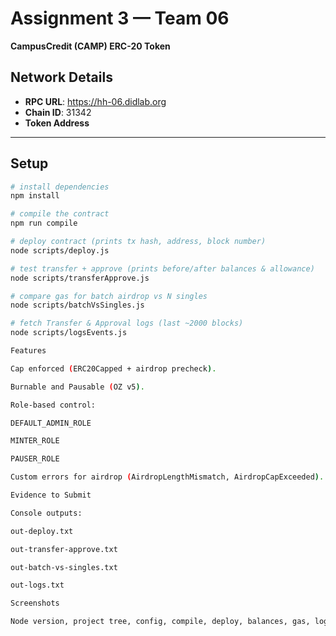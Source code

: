 # Assignment 3 — Team 06  
**CampusCredit (CAMP) ERC-20 Token**

## Network Details
- **RPC URL**: https://hh-06.didlab.org  
- **Chain ID**: 31342  
- **Token Address**

---

## Setup
```bash
# install dependencies
npm install

# compile the contract
npm run compile

# deploy contract (prints tx hash, address, block number)
node scripts/deploy.js

# test transfer + approve (prints before/after balances & allowance)
node scripts/transferApprove.js

# compare gas for batch airdrop vs N singles
node scripts/batchVsSingles.js

# fetch Transfer & Approval logs (last ~2000 blocks)
node scripts/logsEvents.js

Features

Cap enforced (ERC20Capped + airdrop precheck).

Burnable and Pausable (OZ v5).

Role-based control:

DEFAULT_ADMIN_ROLE

MINTER_ROLE

PAUSER_ROLE

Custom errors for airdrop (AirdropLengthMismatch, AirdropCapExceeded).

Evidence to Submit

Console outputs:

out-deploy.txt

out-transfer-approve.txt

out-batch-vs-singles.txt

out-logs.txt

Screenshots 

Node version, project tree, config, compile, deploy, balances, gas, logs, MetaMask network/token/tx.
